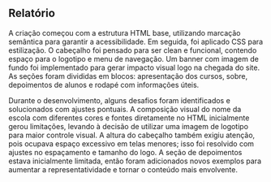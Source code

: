 ## Relatório 

A criação começou com a estrutura HTML base, utilizando marcação semântica para garantir a acessibilidade. Em seguida, foi aplicado CSS para estilização.
O cabeçalho foi pensado para ser clean e funcional, contendo espaço para o logotipo e menu de navegação. Um banner com imagem de fundo foi implementado para gerar impacto visual logo na chegada do site. As seções foram divididas em blocos: apresentação dos cursos, sobre, depoimentos de alunos e rodapé com informações úteis.

Durante o desenvolvimento, alguns desafios foram identificados e solucionados com ajustes pontuais. A composição visual do nome da escola com diferentes cores e fontes diretamente no HTML inicialmente gerou limitações, levando à decisão de utilizar uma imagem de logotipo para maior controle visual. A altura do cabeçalho também exigiu atenção, pois ocupava espaço excessivo em telas menores; isso foi resolvido com ajustes no espaçamento e tamanho do logo. A seção de depoimentos estava inicialmente limitada, então foram adicionados novos exemplos para aumentar a representatividade e tornar o conteúdo mais envolvente.
